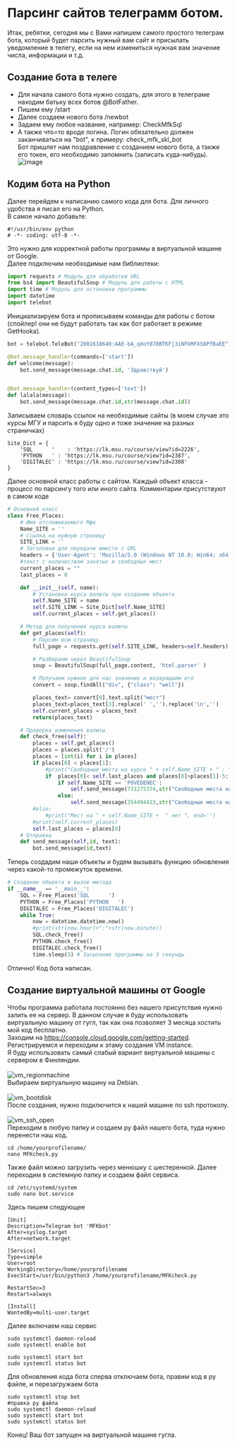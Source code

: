 # Парсинг сайтов телеграмм ботом.
Итак, ребятки, сегодня мы с Вами напишем самого простого телеграм бота, который будет парсить нужный вам сайт и присылать уведомление в телегу, если на нем измениться нужная вам значение числа, информации и т.д.
## Cоздание бота в телеге
- Для начала самого бота нужно создать, для этого в телеграме находим батьку всех ботов @BotFather.
- Пишем ему /start
- Далее создаем нового бота /newbot
- Задаем ему любое название, например: CheckMfkSql
- А также что=то вроде логина. Логин обязательно должен заканчиваться на "bot", к примеру: check_mfk_skl_bot <br />
Бот пришлет нам поздравление с созданием нового бота, а также его токен, его необходимо запомнить (записать куда-нибудь). <br />
![image](https://user-images.githubusercontent.com/66952748/137626951-c36cc3b6-f4d3-4248-b109-1a2419ce3a29.png)
## Кодим бота на Python
Далее перейдем к написанию самого кода для бота. Для личного удобства я писал его на Python. <br />
В самое начало добавьте:
```
#!/usr/bin/env python
# -*- coding: utf-8 -*-
```
Это нужно для корректной работы программы в виртуальной машине от Google. <br />
Далее подключим необходимые нам библиотеки:
```python
import requests # Модуль для обработки URL
from bs4 import BeautifulSoup # Модуль для работы с HTML
import time # Модуль для остановки программы
import datetime
import telebot
```
Инициализируем бота и прописываем команды для работы с ботом (спойлер! они не будут работать так как бот работает в режиме GetHooka).

```python
bot = telebot.TeleBot("2001618640:AAE-bA_qXoY878BTKFj3iNFbMFXS8PfBaEE")

@bot.message_handler(commands=['start'])
def welcome(message):
	bot.send_message(message.chat.id, 'Здравствуй')


@bot.message_handler(content_types=['text'])
def lalala(message):
	bot.send_message(message.chat.id,str(message.chat.id))
```
Записываем словарь ссылок на необходимые сайты (в моем случае это курсы МГУ и парсить я буду одно и тоже значение на разных страничках)
```
Site_Dict = {
    'SQL      '    : 'https://lk.msu.ru/course/view?id=2226',
    'PYTHON   ' : 'https://lk.msu.ru/course/view?id=2387',
	'DIGITALEC' : 'https://lk.msu.ru/course/view?id=2308'
}
```
Далее основной класс работы с сайтом. Каждый объект класса - процесс по парсингу того или иного сайта. Комментарии присутствуют в самом коде 
```python
# Основной класс
class Free_Places:
	# Имя отслеживаемого Мфк
	Name_SITE = ''
	# Ссылка на нужную страницу
	SITE_LINK = ''
	# Заголовки для передачи вместе с URL
	headers = {'User-Agent': 'Mozilla/5.0 (Windows NT 10.0; Win64; x64) AppleWebKit/537.36 (KHTML, like Gecko) Chrome/96.0.4660.2 Safari/537.36'}
	#текст с количеством занятых и свободных мест
	current_places = ""
	last_places = 0

	def __init__(self, name):
		# Установка курса валюты при создании объекта	
		self.Name_SITE = name
		self.SITE_LINK = Site_Dict[self.Name_SITE]
		self.current_places = self.get_places()

	# Метод для получения курса валюты
	def get_places(self):
		# Парсим всю страницу
		full_page = requests.get(self.SITE_LINK, headers=self.headers)

		# Разбираем через BeautifulSoup
		soup = BeautifulSoup(full_page.content, 'html.parser' )

		# Получаем нужное для нас значение и возвращаем его
		convert = soup.findAll("div", {"class": "well"})

		places_text= convert[0].text.split("мест")
		places_text=places_text[3].replace(' ','').replace('\n','')
		self.current_places = places_text
		return(places_text)

	# Проверка изменения валюты
	def check_free(self):
		places = self.get_places()
		places = places.split('/')
		places = [int(i) for i in places]
		if places[0] < places[1]:
			#print("Cвободные места на курсе " + self.Name_SITE + " : " + str(places[1] - places[0])+"	")
			if  places[0]< self.last_places and places[0]>places[1]-5:
				if self.Name_SITE == 'POVEDENEC':
					self.send_message(731275374,str("Cвободные места на курсе " + self.Name_SITE + " : " + str(places[1] - places[0])+"     "+ str(self.SITE_LINK)))
				else:
					self.send_message(354494423,str("Cвободные места на курсе " + self.Name_SITE + " : " + str(places[1] - places[0])+"	"+ str(self.SITE_LINK)))
		#else:
			#print("Мест на " + self.Name_SITE +  " нет	", end='')
		#print(self.current_places)
		self.last_places = places[0]
	# Отправка
	def send_message(self,id, text):
		bot.send_message(id,text)
```
Теперь создадим наши объекты и будем вызывать функцию обновления через какой-то промежуток времени.
```python
# Создание объекта и вызов метода
if __name__ == '__main__':
	SQL = Free_Places('SQL      ')
	PYTHON = Free_Places('PYTHON   ')
	DIGITALEC = Free_Places('DIGITALEC')
	while True:
		now = datetime.datetime.now()
		#print(str(now.hour)+":"+str(now.minute))
		SQL.check_free()
		PYTHON.check_free()
		DIGITALEC.check_free()
		time.sleep(3) # Засыпание программы на 3 секунды
```
Отлично! Код бота написан.
## Создание виртуальной машины от Google
Чтобы программа работала постоянно без нашего присутствия нужно залить ее на сервер. В данном случае я буду использовать виртуальную машину от гугл, так как она позволяет 3 месяца хостить мой код бесплатно. <br />
Заходим на https://console.cloud.google.com/getting-started. <br />
Регистрируемся и переходим к этаму создания VM instance.  <br />
Я буду использовать самый слабый вариант виртуальной машины с сервером в Финляндии.<br /><br />
![vm_regionmachine](https://user-images.githubusercontent.com/66952748/137626974-36819da9-b4a9-4215-aa97-7d966ad98977.png)<br />
Выбираем виртуальную машину на Debian.<br /><br />
![vm_bootdisk](https://user-images.githubusercontent.com/66952748/137626964-45ef1db5-0f08-4ef4-8ca7-bd479f7b828d.png)<br />
После создания, нужно подключится к нашей машине по ssh протоколу.<br /><br />
![vm_ssh_open](https://user-images.githubusercontent.com/66952748/137626981-cba74fd4-6678-4ee6-b815-43fa568deb04.png)<br />
Переходим в любую папку и создаем py файл нашего бота, туда нужно перенести наш код.
```
cd /home/yourprofilename/
nano MFKcheck.py
```
Также файл можно загрузить через менюшку с шестеренкой. 
Далее переходим в системную папку и создаем файл сервиса.
```
cd /etc/systemd/system
sudo nano bot.service
```
Здесь пишем следующее
```
[Unit]
Description=Telegram bot 'MFKbot'
After=syslog.target
After=network.target

[Service]
Type=simple
User=root
WorkingDirectory=/home/yourprofilename
ExecStart=/usr/bin/python3 /home/yourprofilename/MFKcheck.py

RestartSec=3
Restart=always

[Install]
WantedBy=multi-user.target

```
Далее включаем наш сервис
```
sudo systemctl daemon-reload
sudo systemctl enable bot

sudo systemctl start bot
sudo systemctl status bot
```
Для обновления кода бота сперва отключаем бота, правим код в py файле, и перезагружаем бота
```
sudo systemctl stop bot
#правка py файла
sudo systemctl daemon-reload
sudo systemctl start bot
sudo systemctl status bot
```
Конец! Ваш бот запущен на виртуальной машине гугла. 
